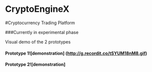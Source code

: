 # CryptoEngineX

#Cryptocurrency Trading Platform

 ###Currently in experimental phase

Visual demo of the 2 prototypes

#### Prototype 1![demonstration] (http://g.recordit.co/tSYUM18nM8.gif)

#### Prototype 2![demonstration]



